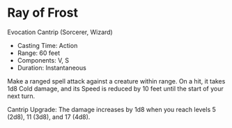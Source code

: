 # Ray of Frost
Evocation Cantrip (Sorcerer, Wizard)

- Casting Time: Action
- Range: 60 feet
- Components: V, S
- Duration: Instantaneous

Make a ranged spell attack against a creature within range. On a hit, it takes 1d8 Cold damage, and its Speed is reduced by 10 feet until the start of your next turn.

Cantrip Upgrade: The damage increases by 1d8 when you reach levels 5 (2d8), 11 (3d8), and 17 (4d8).
